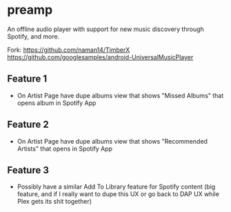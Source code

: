 # preamp
An offline audio player with support for new music discovery through Spotify, and more.

Fork:
https://github.com/naman14/TimberX
https://github.com/googlesamples/android-UniversalMusicPlayer


## Feature 1

* On Artist Page have dupe albums view that shows "Missed Albums" that opens album in Spotify App

## Feature 2

* On Artist Page have dupe albums view that shows "Recommended Artists" that opens in Spotify App

## Feature 3

* Possibly have a similar Add To Library feature for Spotify content (big feature, and if I really want to dupe this UX or go back to DAP UX while Plex gets its shit together)
